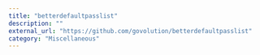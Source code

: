 ```yaml
---
title: "betterdefaultpasslist"
description: ""
external_url: "https://github.com/govolution/betterdefaultpasslist"
category: "Miscellaneous"
---
```

